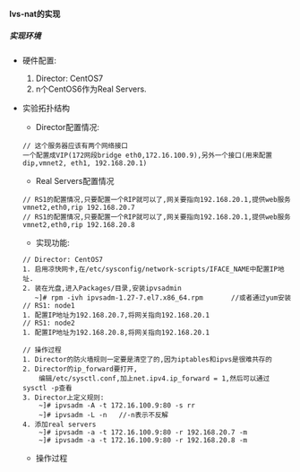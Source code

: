 #### lvs-nat的实现
##### 实现环境
- 硬件配置:
    1. Director: CentOS7
    2. n个CentOS6作为Real Servers.
- 实验拓扑结构

	- Director配置情况:

    ```
    // 这个服务器应该有两个网络接口
    一个配置成VIP(172网段bridge eth0,172.16.100.9),另外一个接口(用来配置dip,vmnet2, eth1, 192.168.20.1)
    ```

    - Real Servers配置情况

    ```
    // RS1的配置情况,只要配置一个RIP就可以了,网关要指向192.168.20.1,提供web服务
    vmnet2,eth0,rip 192.168.20.7
    // RS1的配置情况,只要配置一个RIP就可以了,网关要指向192.168.20.1,提供web服务
    vmnet2,eth0,rip 192.168.20.8
    ```    

    - 实现功能:

    ```
    // Director: CentOS7
    1. 启用凉快网卡,在/etc/sysconfig/network-scripts/IFACE_NAME中配置IP地址.
    2. 装在光盘,进入Packages/目录,安装ipvsadmin
	   ~]# rpm -ivh ipvsadm-1.27-7.el7.x86_64.rpm		//或者通过yum安装
    // RS1: node1
    1. 配置IP地址为192.168.20.7,将网关指向192.168.20.1
    // RS1: node2
    1. 配置IP地址为192.168.20.8,将网关指向192.168.20.1

    // 操作过程
    1. Director的防火墙规则一定要是清空了的,因为iptables和ipvs是很难共存的
    2. Director的ip_forward要打开,
        编辑/etc/sysctl.conf,加上net.ipv4.ip_forward = 1,然后可以通过sysctl -p查看
    3. Director上定义规则:
        ~]# ipvsadm -A -t 172.16.100.9:80 -s rr
        ~]# ipvsadm -L -n   //-n表示不反解
    4. 添加real servers
        ~]# ipvsadm -a -t 172.16.100.9:80 -r 192.168.20.7 -m
        ~]# ipvsadm -a -t 172.16.100.9:80 -r 192.168.20.8 -m
    ```

   - 操作过程

   ```


   ```
